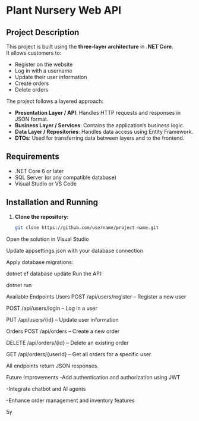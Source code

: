 # Plant Nursery Web API

## Project Description
This project is built using the **three-layer architecture** in **.NET Core**.  
It allows customers to:
- Register on the website
- Log in with a username
- Update their user information
- Create orders
- Delete orders

The project follows a layered approach:
- **Presentation Layer / API**: Handles HTTP requests and responses in JSON format.
- **Business Layer / Services**: Contains the application’s business logic.
- **Data Layer / Repositories**: Handles data access using Entity Framework.
- **DTOs**: Used for transferring data between layers and to the frontend.

## Requirements
- .NET Core 6 or later
- SQL Server (or any compatible database)
- Visual Studio or VS Code

## Installation and Running
1. **Clone the repository:**
   ```bash
   git clone https://github.com/username/project-name.git
Open the solution in Visual Studio

Update appsettings.json with your database connection

Apply database migrations:

dotnet ef database update
Run the API:

dotnet run

Available Endpoints
Users
POST /api/users/register – Register a new user

POST /api/users/login – Log in a user

PUT /api/users/{id} – Update user information

Orders
POST /api/orders – Create a new order

DELETE /api/orders/{id} – Delete an existing order

GET /api/orders/{userId} – Get all orders for a specific user

All endpoints return JSON responses.

Future Improvements
-Add authentication and authorization using JWT

-Integrate chatbot and AI agents

-Enhance order management and inventory features

5ץ 

